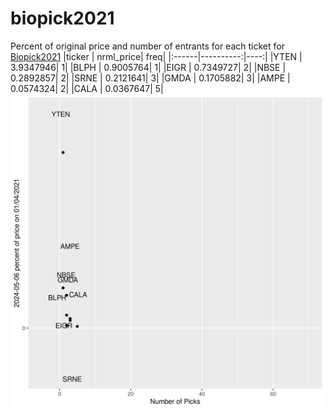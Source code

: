 # biopick2021
Percent of original price and number of entrants for each ticket for [Biopick2021](https://twitter.com/hashtag/Biopick2021)
|ticker | nrml_price| freq|
|:------|----------:|----:|
|YTEN   |  3.9347946|    1|
|BLPH   |  0.9005764|    1|
|EIGR   |  0.7349727|    2|
|NBSE   |  0.2892857|    2|
|SRNE   |  0.2121641|    3|
|GMDA   |  0.1705882|    3|
|AMPE   |  0.0574324|    2|
|CALA   |  0.0367647|    5|
![retvspicks](biopicks.png?raw=true)
